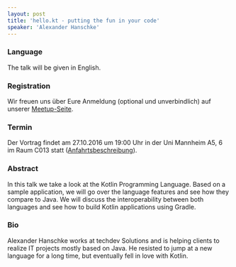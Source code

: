 ```yaml
---
layout: post
title: 'hello.kt - putting the fun in your code'
speaker: 'Alexander Hanschke'
---
```


### Language

The talk will be given in English.

### Registration

Wir freuen uns über Eure Anmeldung (optional und unverbindlich) auf unserer [Meetup-Seite](https://www.meetup.com/mannheim-java-usergroup/events/232862748/).

### Termin

Der Vortrag findet am 27.10.2016 um 19:00 Uhr in der Uni Mannheim A5, 6 im Raum C013 statt ([Anfahrtsbeschreibung](/getting-there)).

### Abstract

In this talk we take a look at the Kotlin Programming Language. Based on a sample application, we will go over the language features and see how they compare to Java. We will discuss the interoperability between both languages and see how to build Kotlin applications using Gradle.

### Bio

Alexander Hanschke works at techdev Solutions and is helping clients to realize IT projects mostly based on Java. He resisted to jump at a new language for a long time, but eventually fell in love with Kotlin.
